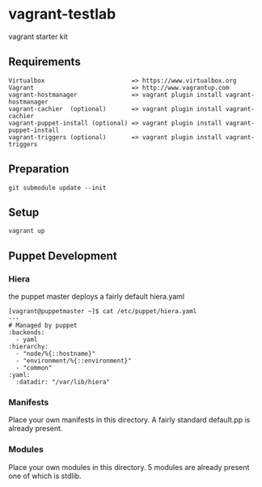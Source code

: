 #  vagrant-testlab

vagrant starter kit 

## Requirements
    Virtualbox                        => https://www.virtualbox.org
    Vagrant                           => http://www.vagrantup.com
    vagrant-hostmanager               => vagrant plugin install vagrant-hostmanager
    vagrant-cachier  (optional)       => vagrant plugin install vagrant-cachier
    vagrant-puppet-install (optional) => vagrant plugin install vagrant-puppet-install
    vagrant-triggers (optional)       => vagrant plugin install vagrant-triggers
    
## Preparation
    git submodule update --init
    
## Setup
    vagrant up

## Puppet Development

### Hiera

the puppet master deploys a fairly default hiera.yaml

    [vagrant@puppetmaster ~]$ cat /etc/puppet/hiera.yaml 
    ---
    # Managed by puppet
    :backends:
      - yaml
    :hierarchy:
      - "node/%{::hostname}"
      - "environment/%{::environment}"
      - "common"
    :yaml:
      :datadir: "/var/lib/hiera"

### Manifests

Place your own manifests in this directory. A fairly standard default.pp is already present.

### Modules

Place your own modules in this directory. 5 modules are already present one of which is stdlib.

